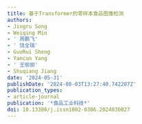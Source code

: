 ```yaml
---
title: 基于Transformer的零样本食品图像检测
authors:
- Jingru Song
- Weiqing Min
- ' 周鹏飞'
- ' 饶全瑞'
- GuoRui Sheng
- Yancun Yang
- ' 王丽丽'
- Shuqiang Jiang
date: '2024-05-31'
publishDate: '2024-08-03T13:27:40.742207Z'
publication_types:
- article-journal
publication: '*食品工业科技*'
doi: 10.13386/j.issn1002-0306.2024030027
---
```

